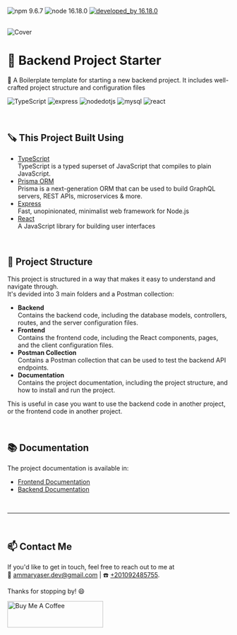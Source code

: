 ![npm 9.6.7](https://img.shields.io/badge/npm-9.6.7-brightgreen.svg)
![node 16.18.0](https://img.shields.io/badge/node-16.18.0-blue.svg)
[![developed_by 16.18.0](https://img.shields.io/badge/developed_by-Ammar_Yaser-blue.svg)](http://ammaryaser.com/)

\
![Cover](https://github.com/technohatDev/Backend-Project-Starter/blob/main/Docs/images/Cover.png?raw=true)

# 🚀 Backend Project Starter

📜 A Boilerplate template for starting a new backend project. It includes well-crafted project structure and configuration files

![TypeScript](https://img.shields.io/badge/TypeScript-007acc?style=for-the-badge&logo=typescript&logoColor=white)
![express](https://img.shields.io/badge/Express-000000?style=for-the-badge&logo=express&logoColor=white)
![nodedotjs](https://img.shields.io/badge/Node.js-339933?style=for-the-badge&logo=nodedotjs&logoColor=white)
![mysql](https://img.shields.io/badge/MySQL-4479A1?style=for-the-badge&logo=mysql&logoColor=white)
![react](https://img.shields.io/badge/React-61DAFB?style=for-the-badge&logo=react&logoColor=white)

‎

## 🪚 This Project Built Using

- [TypeScript](https://www.typescriptlang.org/)\
  TypeScript is a typed superset of JavaScript that compiles to plain JavaScript.
- [Prisma ORM](https://www.prisma.io/)\
  Prisma is a next-generation ORM that can be used to build GraphQL servers, REST APIs, microservices & more.
- [Express](https://expressjs.com/)\
  Fast, unopinionated, minimalist web framework for Node.js
- [React](https://reactjs.org/)\
  A JavaScript library for building user interfaces

‎

## 📁 Project Structure

This project is structured in a way that makes it easy to understand and navigate through.\
It's devided into 3 main folders and a Postman collection:

- **Backend**\
  Contains the backend code, including the database models, controllers, routes, and the server configuration files.
- **Frontend**\
  Contains the frontend code, including the React components, pages, and the client configuration files.
- **Postman Collection**\
  Contains a Postman collection that can be used to test the backend API endpoints.
- **Documentation**\
  Contains the project documentation, including the project structure, and how to install and run the project.

This is useful in case you want to use the backend code in another project, or the frontend code in another project.

‎

## 📚 Documentation

The project documentation is available in:

- [Frontend Documentation](https://github.com/ammarbasuony/Backend-Project-Starter/blob/main/Docs/Backend-Documentation.md)
- [Backend Documentation](https://github.com/ammarbasuony/Backend-Project-Starter/blob/main/Docs/Backend-Documentation.md)

‎

---

‎

## 📫 Contact Me

If you'd like to get in touch, feel free to reach out to me at\
📧 [ammaryaser.dev@gmail.com](mailto:ammaryaser.dev@gmail.com) | ☎️ [+201092485755](tel:+201092485755).

Thanks for stopping by! 😄

<a href="https://www.buymeacoffee.com/ammaryaserh" target="_blank"><img src="https://cdn.buymeacoffee.com/buttons/v2/default-yellow.png" alt="Buy Me A Coffee" style="height: 60px !important;width: 217px !important;" ></a>
